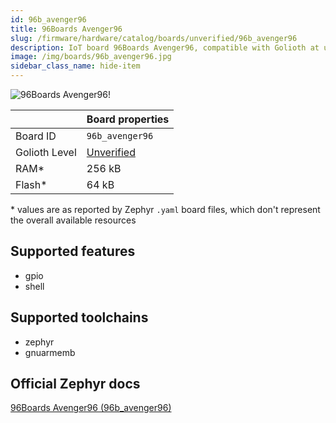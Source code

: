 ```yaml
---
id: 96b_avenger96
title: 96Boards Avenger96
slug: /firmware/hardware/catalog/boards/unverified/96b_avenger96
description: IoT board 96Boards Avenger96, compatible with Golioth at unverified level.
image: /img/boards/96b_avenger96.jpg
sidebar_class_name: hide-item
---
```


[//]: # (This is an auto-generated file, do not edit! Changes to it will be lost upon re-generation)

![96Boards Avenger96!](/img/boards/96b_avenger96.jpg "96Boards Avenger96")

|                | Board properties     |
| -------------  | -------------------- |
| Board ID       | `96b_avenger96` |
| Golioth Level  | [Unverified](/firmware/hardware#unverified-boards) |
| RAM*           | 256 kB |
| Flash*         | 64 kB |

\* values are as reported by Zephyr `.yaml` board files, which don't represent the overall available resources



## Supported features

* gpio
* shell

## Supported toolchains

* zephyr
* gnuarmemb

## Official Zephyr docs

[96Boards Avenger96 (96b_avenger96)](https://docs.zephyrproject.org/latest/boards/96boards/avenger96/doc/index.html)
